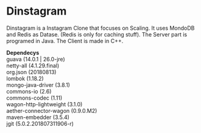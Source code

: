 # Dinstagram

Dinstagram is a Instagram Clone that focuses on Scaling.
It uses MondoDB and Redis as Datase. (Redis is only for caching stuff).
The Server part is programed in Java.
The Client is made in C++.

__Dependecys__<br>
guava (14.0.1 | 26.0-jre)<br>
netty-all (4.1.29.final)<br>
org.json (20180813)<br>
lombok (1.18.2)<br>
mongo-java-driver (3.8.1)<br>
commons-io (2.6)<br>
commons-codec (1.11)<br>
wagon-http-lightweight (3.1.0)<br>
aether-connector-wagon (0.9.0.M2)<br>
maven-embedder (3.5.4)<br>
jgit (5.0.2.201807311906-r)<br>